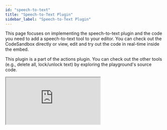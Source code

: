 ```yaml
---
id: "speech-to-text"
title: "Speech-to-Text Plugin"
sidebar_label: "Speech-to-Text Plugin"
---
```


This page focuses on implementing the speech-to-text plugin and the code you need to add a speech-to-text tool to your editor. You can check out the CodeSandbox directly or view, edit and try out the code in real-time inside the embed. 

This plugin is a part of the actions plugin. You can check out the other tools (e.g., delete all, lock/unlock text) by exploring the playground's source code.

<iframe src="https://codesandbox.io/embed/lexical-speech-to-text-plugin-example-m4xk63?fontsize=14&hidenavigation=1&module=/src/Editor.js,/src/plugins/SpeechToTextPlugin.ts,/src/plugins/ActionsPlugin.tsx&theme=dark&view=split"
     style={{width:"100%", height:"700px", border:0, borderRadius: "4px", overflow:"hidden"}}
     title="lexical-speech-to-text-plugin-example"
     allow="accelerometer; ambient-light-sensor; camera; encrypted-media; geolocation; gyroscope; hid; microphone; midi; payment; usb; vr; xr-spatial-tracking"
     sandbox="allow-forms allow-modals allow-popups allow-presentation allow-same-origin allow-scripts"
></iframe>